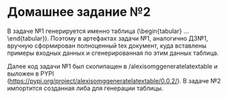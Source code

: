 # Домашнее задание №2

В задаче №1 генерируется именно таблица (\begin{tabular} ... \end{tabular}).
Поэтому в артефактах задачи №1, аналогично ДЗ№1, вручную сформирован полноценный tex документ, куда вставлены примеры входных данных и сгенерированная по этим данных таблица.

Далее код задачи №1 был скопипащен в /alexisomggeneratelatextable и выложен в PYPI (https://pypi.org/project/alexisomggeneratelatextable/0.0.2/).
В задаче №2 импортится созданная либа для генерации таблицы.
